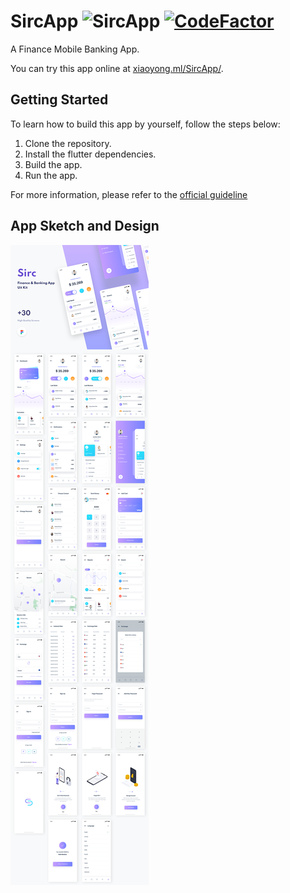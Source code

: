 # SircApp ![SircApp](https://github.com/jixiaoyong/SircApp/actions/workflows/main.yml/badge.svg) [![CodeFactor](https://www.codefactor.io/repository/github/jixiaoyong/sircapp/badge)](https://www.codefactor.io/repository/github/jixiaoyong/sircapp)

A Finance Mobile Banking App.

You can try this app online at [xiaoyong.ml/SircApp/](https://xiaoyong.ml/SircApp/).

## Getting Started

To learn how to build this app by yourself, follow the steps below:

1. Clone the repository.
2. Install the flutter dependencies.
3. Build the app.
4. Run the app.

For more information, please refer to the [official guideline](https://docs.flutter.dev/deployment/android#build-an-apk)

## App Sketch and Design

![](./doc/imgs/AppSketch.png)



